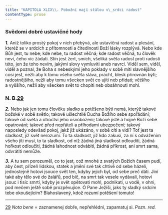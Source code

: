 ```yaml
---
title: "KAPITOLA XLIX\\. Pobožní mají stálou v\_srdci radost"
contentType: prose
---
```


### Svědomí dobré ustavičné hody

**_1._** Aniž toliko prostý pokoj v nich přebývá, ale ustavičná radost a plesání, kteréž se v srdcích z přítomnosti a čitedlnosti Boží lásky rozplývá. Nebo kde Bůh jest, tu nebe; kde nebe, tu radost věčná; kde radost věčná, tu člověk neví, čeho víc žádati. Stín jest žert, smích, všeliká světa radost proti radosti této, jen že toho nevím, jakými slovy vymluviti aneb navrci. Viděl sem, viděl, viděl a poznal, že Boha s nebeskými jeho poklady v sobě míti slavnějšího cosi jest, nežli aby k tomu všeho světa sláva, pracht, blesk přirovnán býti; radostnějšího, nežli aby tomu všecken svět co ujíti neb přidati; většího a vyššího, nežli aby všecken svět to chopiti neb obsáhnouti mohl.

### N. B.[29](./resources/undefined)

**_2._** Nebo jak jen tomu člověku sladko a potěšeno býti nemá, kterýž takové božské v sobě světlo; takové ušlechtilé Ducha Božího sebe spořádání; takové od světa a otroctví jeho osvobození; takové jisté a hojné Boží sebe opatrování; takové před nepřáteli a příhodami ubezpečení; takový naposledy odevšad pokoj, jakž již ukázáno, v sobě cítí a vidí? Toť jest ta sladkost, jíž svět nerozumí. To ta sladkost, jíž kdo zakusí, za ní s odvážením všeho jíti musí, to ta sladkost, od níž žádná jiná sladkost odlouditi, žádná hořkost odloučiti, žádná lahodnost odvábiti, žádná příkrost, ani smrt sama, odvrátiti nemůže.

  

**_3._** A tu sem porozuměl, co to jest, což mnohé z svatých Božích časem pudí, aby čest, přízeň lidskou, statek a jmění své tak chtivě od sebe házeli, jednostejně hotovi jsouce svět ten, kdyby jejich byl, od sebe preč dáti. Jiní také aby tělo své do žalářů, pod bič, na smrt tak vesele vydávali, hotovi jsouc i tisíc smrtí, kdyby je svět opětovati mohl, podnikati, u vodě, v ohni, pod mečem ještě sobě prozpěvujíce. Ó Pane Ježíši, jaks ty sladký srdcím tebe okoušejícím? Blahoslavený, kdož rozumí potěšení tomuto!

* * *

[29](./resources/undefined) _Nota bene_ = zaznamenej dobře, nepřehlédni, zapamatuj si. _Pozn. red._
